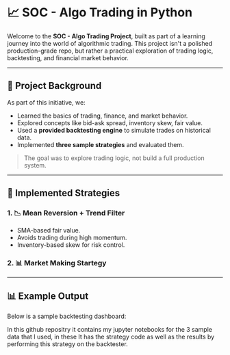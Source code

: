 # 📈 SOC - Algo Trading in Python

Welcome to the **SOC - Algo Trading Project**, built as part of a learning journey into the world of algorithmic trading. This project isn't a polished production-grade repo, but rather a practical exploration of trading logic, backtesting, and financial market behavior.

---

## 🧠 Project Background

As part of this initiative, we:

- Learned the basics of trading, finance, and market behavior.
- Explored concepts like bid-ask spread, inventory skew, fair value.
- Used a **provided backtesting engine** to simulate trades on historical data.
- Implemented **three sample strategies** and evaluated them.

> The goal was to explore trading logic, not build a full production system.

---

## 🧪 Implemented Strategies

### 1. 📉 Mean Reversion + Trend Filter
- SMA-based fair value.
- Avoids trading during high momentum.
- Inventory-based skew for risk control.

### 2. 📊 Market Making Startegy

---

## 📊 Example Output

Below is a sample backtesting dashboard:


In this github repositry it contains my jupyter notebooks for the 3 sample data that I used, in these It has the strategy code as well as the results by performing this strategy on the backtester.


